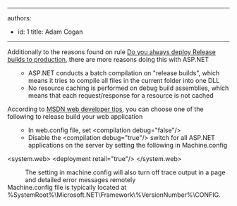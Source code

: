 

---
authors:
  - id: 1
    title: Adam Cogan
---




<span class='intro'>  Additionally to the reasons found on rule&#160;<a href="/_layouts/15/FIXUPREDIRECT.ASPX?WebId=3dfc0e07-e23a-4cbb-aac2-e778b71166a2&amp;TermSetId=07da3ddf-0924-4cd2-a6d4-a4809ae20160&amp;TermId=2e8cdcb8-70e6-4fbe-b255-4d81b8b74125">Do you always deploy Release builds to production</a>, there are more reasons doing this with ASP.NET<br><ol><ul><li>ASP.NET conducts a batch compilation on &quot;release builds&quot;, which means it tries to compile all files in the current folder into one DLL</li><li>No resource caching is performed on debug build assemblies, which means that each request/response for a resource is not cached</li></ul></ol>According to&#160;<a href="https&#58;//blogs.msdn.microsoft.com/" target="_blank">MSDN web developer tips</a>, you can choose one of the following to release build your web application<br><ol><ul><li>In web.config file, set &lt;compilation debug=&quot;false&quot;/&gt;</li><li>Disable the &lt;compilation debug=&quot;true&quot;/&gt; switch for all ASP.NET applications on the server by setting the following in Machine.config​<br></li></ul></ol> </span>

<p class="ssw15-rteElement-CodeArea">​&lt;system.web&gt; &lt;deployment retail=&quot;true&quot;/&gt; &lt;/system.web&gt; <br></p><dd class="ssw15-rteElement-FigureGood">
​​​The setting in machine.config will also turn off trace output in a page and detailed error messages remotely<br></dd><div>​Machine.config file is typically located at %SystemRoot%\Microsoft.NET\Framework\%VersionNumber%\CONFIG.​​<br></div>



